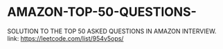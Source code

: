# AMAZON-TOP-50-QUESTIONS-
SOLUTION TO THE TOP 50 ASKED QUESTIONS IN AMAZON INTERVIEW.
link: https://leetcode.com/list/954v5ops/
